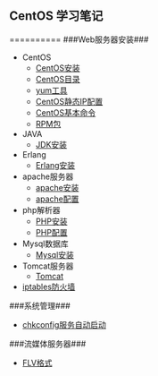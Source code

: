 ## CentOS 学习笔记 ##
==========
###Web服务器安装###
- CentOS
	- [CentOS安装](centos.md)
	- [CentOS目录](centosDirectory.md)
	- [yum工具](yum.md)
	- [CentOS静态IP配置](centosIp.md)
	- [CentOS基本命令](basic.md)
	- [RPM包](rpm.md)
- JAVA
	- [JDK安装](jdk.md)
- Erlang
	- [Erlang安装](erlang.md)
- apache服务器
	- [apache安装](apache.md)
	- [apache配置](apacheConfig.md)  
- php解析器
	- [PHP安装](php.md)
	- [PHP配置]()
- Mysql数据库
	- [Mysql安装](mysql.md)
- Tomcat服务器
	- [Tomcat](tomcat.md)
- [iptables防火墙](iptables.md)

###系统管理###

- [chkconfig服务自动启动](chkconfig.md)


###流媒体服务器###

- [FLV格式](flvFormat.md)